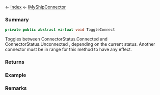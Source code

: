 ← [Index](Api-Index) ← [IMyShipConnector](Sandbox.ModAPI.Ingame.IMyShipConnector)

### Summary

```csharp
private public abstract virtual void ToggleConnect
```

Toggles between ConnectorStatus.Connected and ConnectorStatus.Unconnected , depending on the current status. Another connector must be in range for this method to have any effect.

### Returns

### Example

### Remarks


